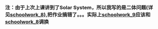 ### 注：由于上次上课讲到了Solar System，所以我写的是二体问题(详见[schoolwork_8](https://github.com/pycll/computationalphysics_N2015301020174/blob/master/schoolwork_8/README.md)),把作业搞错了。。。实际上[schoolwork_9](https://github.com/pycll/computationalphysics_N2015301020174/blob/master/schoolwork_9/README.md)应该和[schoolwork_8](https://github.com/pycll/computationalphysics_N2015301020174/blob/master/schoolwork_8/README.md)调换
